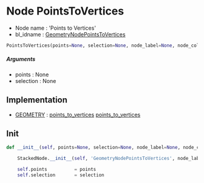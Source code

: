 # Node PointsToVertices

- Node name : 'Points to Vertices'
- bl_idname : [GeometryNodePointsToVertices](https://docs.blender.org/api/current/bpy.types.GeometryNodePointsToVertices.html)


``` python
PointsToVertices(points=None, selection=None, node_label=None, node_color=None)
```
##### Arguments

- points : None
- selection : None

## Implementation

- [GEOMETRY](/docs/GeoNodes/GEOMETRY.md) : [points_to_vertices](/docs/GeoNodes/GEOMETRY.md#points_to_vertices) [points_to_vertices](/docs/GeoNodes/GEOMETRY.md#points_to_vertices)

## Init

``` python
def __init__(self, points=None, selection=None, node_label=None, node_color=None):

    StackedNode.__init__(self, 'GeometryNodePointsToVertices', node_label=node_label, node_color=node_color)

    self.points          = points
    self.selection       = selection
```
